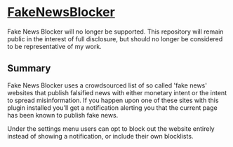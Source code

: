 # [FakeNewsBlocker](https://chrome.google.com/webstore/detail/fake-news-blocker/gpaklhiejaggcipgepjjcckmehbefdok/)

Fake News Blocker will no longer be supported. This repository will remain public in the interest of full disclosure, but should no longer be considered to be representative of my work.

## Summary
Fake News Blocker uses a crowdsourced list of so called 'fake news' websites that publish falsified news with either monetary intent or the intent to spread misinformation. If you happen upon one of these sites with this plugin installed you'll get a notification alerting you that the current page has been known to publish fake news. 

Under the settings menu users can opt to block out the website entirely instead of showing a notification, or include their own blocklists.
